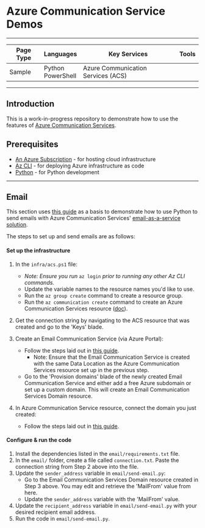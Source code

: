 # Azure Communication Service Demos

---

| Page Type | Languages              | Key Services                       | Tools |
| --------- | ---------------------- | ---------------------------------- | ----- |
| Sample    | Python <br> PowerShell | Azure Communication Services (ACS) |       |

---

## Introduction

This is a work-in-progress repository to demonstrate how to use the features of [Azure Communication Services](https://learn.microsoft.com/en-us/azure/communication-services/overview).

## Prerequisites

-   [An Azure Subscription](https://azure.microsoft.com/en-us/free/) - for hosting cloud infrastructure
-   [Az CLI](https://learn.microsoft.com/en-us/cli/azure/install-azure-cli) - for deploying Azure infrastructure as code
-   [Python](https://www.python.org/downloads/) - for Python development

---

## Email

This section uses [this guide](https://learn.microsoft.com/en-us/python/api/overview/azure/communication-email-readme?view=azure-python-preview) as a basis to demonstrate how to use Python to send emails with Azure Communication Services' [email-as-a-service solution](https://learn.microsoft.com/en-us/azure/communication-services/concepts/email/email-overview).

The steps to set up and send emails are as follows:

#### Set up the infrastructure

1. In the `infra/acs.ps1` file:

    - _Note: Ensure you run_ `az login` _prior to running any other Az CLI commands._
    - Update the variable names to the resource names you'd like to use.
    - Run the `az group create` command to create a resource group.
    - Run the `az communication create` command to create an Azure Communication Services resource ([doc](https://learn.microsoft.com/en-us/azure/communication-services/quickstarts/create-communication-resource?tabs=linux&pivots=platform-azcli)).

2. Get the connection string by navigating to the ACS resource that was created and go to the 'Keys' blade.

3. Create an Email Communication Service (via Azure Portal):

    - Follow the steps laid out in [this guide](https://learn.microsoft.com/en-us/azure/communication-services/quickstarts/email/create-email-communication-resource).
        - Note: Ensure that the Email Communication Service is created with the same Data Location as the Azure Communication Services resource set up in the previous step.
    - Go to the 'Provision domains' blade of the newly created Email Communication Service and either add a free Azure subdomain or set up a custom domain. This will create an Email Communication Services Domain resource.

4. In Azure Communication Service resource, connect the domain you just created:

    - Follow the steps laid out in [this guide](https://learn.microsoft.com/en-us/azure/communication-services/quickstarts/email/connect-email-communication-resource).

#### Configure & run the code

1. Install the dependencies listed in the `email/requirements.txt` file.
2. In the `email/` folder, create a file called `connection.txt`. Paste the connection string from Step 2 above into the file.
3. Update the `sender_address` variable in `email/send-email.py`:
    - Go to the Email Communication Services Domain resource created in Step 3 above. You may edit and retrieve the 'MailFrom' value from here.
    - Update the `sender_address` variable with the 'MailFrom' value.
4. Update the `recipient_address` variable in `email/send-email.py` with your desired recipient email address.
5. Run the code in `email/send-email.py`.
